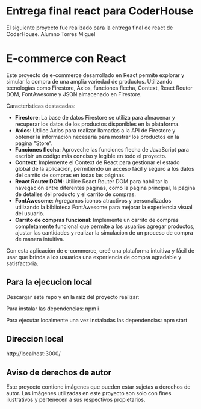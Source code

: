 # Entrega final react para CoderHouse 

El siguiente proyecto fue realizado para la entrega final de react de CoderHouse.
Alumno Torres Miguel


# E-commerce con React

Este proyecto de e-commerce desarrollado en React permite explorar y simular la compra de una amplia variedad de productos. Utilizando tecnologías como Firestore, Axios, funciones flecha, Context, React Router DOM, FontAwesome y JSON almacenado en Firestore.

Características destacadas:
- **Firestore**: La base de datos Firestore se utiliza para almacenar y recuperar los datos de los productos disponibles en la plataforma.
- **Axios**: Utilice Axios para realizar llamadas a la API de Firestore y obtener la información necesaria para mostrar los productos en la página "Store".
- **Funciones flecha**: Aproveche las funciones flecha de JavaScript para escribir un código más conciso y legible en todo el proyecto.
- **Context**: Implemente el Context de React para gestionar el estado global de la aplicación, permitiendo un acceso fácil y seguro a los datos del carrito de compras en todas las páginas.
- **React Router DOM**: Utilice React Router DOM para habilitar la navegación entre diferentes páginas, como la página principal, la página de detalles del producto y el carrito de compras.
- **FontAwesome**: Agregamos iconos atractivos y personalizados utilizando la biblioteca FontAwesome para mejorar la experiencia visual del usuario.
- **Carrito de compras funcional**: Implemente un carrito de compras completamente funcional que permite a los usuarios agregar productos, ajustar las cantidades y realizar la simulacion de un proceso de compra de manera intuitiva.

Con esta aplicación de e-commerce, creé una plataforma intuitiva y fácil de usar que brinda a los usuarios una experiencia de compra agradable y satisfactoria.


## Para la ejecucion local

Descargar este repo y en la raíz del proyecto realizar:

Para instalar las dependencias:
npm i

Para ejecutar localmente una vez instaladas las dependencias:
npm start

## Direccion local
http://localhost:3000/

## Aviso de derechos de autor

Este proyecto contiene imágenes que pueden estar sujetas a derechos de autor. Las imágenes utilizadas en este proyecto son solo con fines ilustrativos y pertenecen a sus respectivos propietarios.